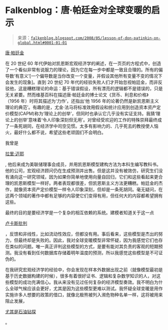 <!--yml

类别：未分类

日期：2024 年 5 月 12 日 23:18:40

-->

# Falkenblog：唐·帕廷金对全球变暖的启示

> 来源：[`falkenblog.blogspot.com/2008/05/lesson-of-don-patinkin-on-global.html#0001-01-01`](http://falkenblog.blogspot.com/2008/05/lesson-of-don-patinkin-on-global.html#0001-01-01)

[唐·帕廷金](http://cepa.newschool.edu/het/profiles/patinkin.htm)

在 20 世纪 60 年代伊始对凯恩斯宏观经济学的阐述，在一页页的方程式中，创造了一个看似非常有说服力的理论，因为它在每一步中都是一致且合理的。所有的偏导数‘有意义’[一个偏导数是当你改变一个变量，并假设其他所有变量不变的情况下会发生的现象]。直到 20 世纪 70 年代的经验失败人们才开始忽视帕廷金，而非反驳他，这是糟糕理论的命运：基于错误假设，所有漂亮的逻辑都不是错误的，只是无关紧要。然而维基百科在描述唐·帕廷金的博士论文《货币、利息和价格》（1956 年）时将其描述为‘力作’，还指出‘他 1956 年的论著仍然是新凯恩斯主义理论的典范’。有趣的是，尤金·法马将标准效用假设和统计应用到创造资本资产定价模型(CAPM)称为‘理论上的创举’，但同时也承认它几乎没有实证支持。我猜‘理论上的创举’意味着‘令人印象深刻但无用’。对曾经受欢迎的工作的特殊崇拜最终成了一条死胡同，在经济学中司空见惯。太多有影响力的、几乎死去的教授使人恼火，最好什么都不说，希望这些老顽固们不会明白。

我曾是

[拉里·迈耶](http://zh.wikipedia.org/wiki/%E6%8B%89%E9%87%8C%C2%B7%E8%BF%88%E8%A1%A3)

, 他后来成为美联储理事会成员，并用凯恩斯模型建构方法为本科生编写教科书。他的公司，宏观经济顾问仍在生成预测并出售。但是这并没有被效仿，研究生们没有涌向这一研究领域，因为如果你简单地使用向量自回归，它们和这些看起来更合理的凯恩斯模型一样好。两者表现都很差，但凯恩斯主义方法更糟糕。帕廷金的杰作，就像资本资产定价模型一样令人印象深刻，但却是一条死胡同。毫无疑问，在这两个领域的著作中都有足够的内容使它们变得有用，但任何大的内容都希望拥有这些。

最终的目的是要经济学是一个复杂的相互依赖的系统。建模者知道关于这一点

[卢卡斯批判](http://zh.wikipedia.org/wiki/%E5%8D%A2%E5%8D%A1%E6%96%87%E6%89%B9%E5%88%A4)

，反馈和非线性，比如流动性效应，但都没有用。事后看来，这些模型是杰出的努力，但最终却是失败的。因此，我对全球变暖模型非常怀疑，因为我感觉它们也存在类似的问题。唯一真正评判这些模型的方式，是要有能对其负责的客观的短期预测。我没有看到任何数据库存储着明年温度的预测，所以我感觉这些模型是不可证伪的。

在我研究宏观经济学的经验中，你会发现在样本外数据出现之前（就像模型最初是基于历史数据构建的时候），很多有着很好证书、逻辑和复杂数学知识的人，对这些模型的成功充满信心。我从来没有见过任何复杂的经济模型奏效。我不明白为什么全球气候应该会更好，尤其是因为这些模型更难以测试。我怀疑全球变暖是用作实施许多人想要的政策的借口，就像北极熊被列入濒危物种名单一样，这将被用来阻止发展，

[尤其是石油钻探](http://www.nationalpost.com/opinion/columnists/story.html?id=515377)

。
